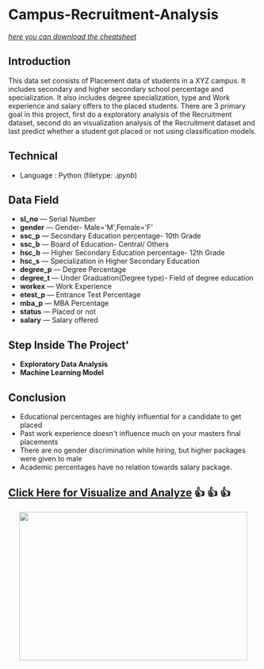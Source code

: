 # Campus-Recruitment-Analysis 
[*here you can download the cheatsheet*](https://www.kaggle.com/benroshan/factors-affecting-campus-placement) 

## Introduction 
This data set consists of Placement data of students in a XYZ campus. It includes secondary and higher secondary school percentage and specialization. It also includes degree specialization, type and Work experience and salary offers to the placed students. There are 3 primary goal in this project, first do a exploratory analysis of the Recruitment dataset, second do an visualization analysis of the Recruitment dataset and last predict whether a student got placed or not using classification models. 

## Technical
- Language : Python (filetype: *.ipynb*)

## Data Field
- **sl_no** — Serial Number
- **gender** — Gender- Male='M',Female='F'
- **ssc_p** — Secondary Education percentage- 10th Grade
- **ssc_b** — Board of Education- Central/ Others
- **hsc_b** — Higher Secondary Education percentage- 12th Grade
- **hsc_s** — Specialization in Higher Secondary Education
- **degree_p** — Degree Percentage
- **degree_t** — Under Graduation(Degree type)- Field of degree education
- **workex** — Work Experience
- **etest_p** — Entrance Test Percentage
- **mba_p** — MBA Percentage
- **status** — Placed or not
- **salary** — Salary offered



## Step Inside The Project'
- **Exploratory Data Analysis**
- **Machine Learning Model**

## Conclusion
- Educational percentages are highly influential for a candidate to get placed
- Past work experience doesn't influence much on your masters final placements
- There are no gender discrimination while hiring, but higher packages were given to male
- Academic percentages have no relation towards salary package.

## [Click Here  for Visualize and Analyze](https://arienugroho050396.github.io/project11.html) :thumbsup: :thumbsup: :thumbsup:
<p align="center">
  <img width="460" height="300" src="https://www.icegif.com/wp-content/uploads/icegif-1436.gif">
</p>

 
